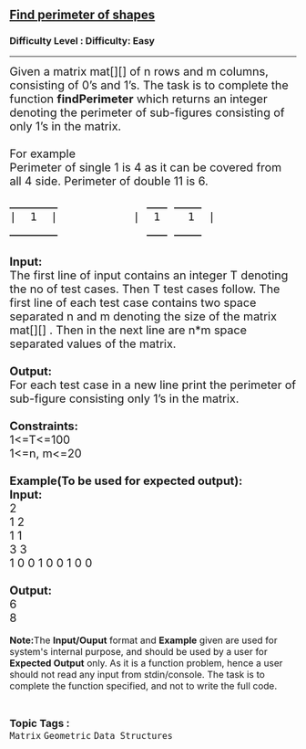 <h2><a href="https://www.geeksforgeeks.org/problems/find-perimeter-of-shapes/1">Find perimeter of shapes</a></h2><h3>Difficulty Level : Difficulty: Easy</h3><hr><div class="problems_problem_content__Xm_eO"><p><span style="font-size:20px">Given a matrix mat[][] of n&nbsp;rows and m&nbsp;columns, consisting of 0’s and 1’s. The task is to complete the function <strong>findPerimeter</strong> which returns an integer denoting the&nbsp;perimeter of sub-figures consisting of only 1’s in the matrix.<br>
<br>
For example<br>
Perimeter of single 1 is 4 as it can be covered from all 4 side. Perimeter of double 11 is 6.</span></p>

<pre><span style="font-size:20px"><u>       </u>             <u>   </u> <u>    </u>
|  1  |           |  1    1  |
<u>       </u>             <u>   </u> <u>    </u></span></pre>

<p><br>
<span style="font-size:20px"><strong>Input:</strong><br>
The first line of input contains an integer T denoting the no of test cases. Then T test cases follow. The first line of each test case contains two space separated n and m denoting the size of the matrix mat[][] . Then in the next line&nbsp;are n*m&nbsp;space separated values of the matrix.<br>
<br>
<strong>Output:</strong><br>
For each test case in a new line print the perimeter of sub-figure consisting only 1’s in the matrix.<br>
<br>
<strong>Constraints:</strong><br>
1&lt;=T&lt;=100<br>
1&lt;=n, m&lt;=20<br>
<br>
<strong>Example(To be used for expected output):<br>
Input:</strong><br>
2<br>
1 2<br>
1 1&nbsp;<br>
3 3<br>
1 0 0 1 0 0 1 0 0<br>
<br>
<strong>Output:</strong><br>
6<br>
8</span><br>
<br>
<span style="font-size:16px"><strong>Note:</strong>The <strong>Input/Ouput</strong> format and <strong>Example</strong> given are used for system's internal purpose, and should be used by a user for <strong>Expected Output</strong> only. As it is a function problem, hence a user should not read any input from stdin/console. The task is to complete the function specified, and not to write the full code.</span></p>
</div><br><p><span style=font-size:18px><strong>Topic Tags : </strong><br><code>Matrix</code>&nbsp;<code>Geometric</code>&nbsp;<code>Data Structures</code>&nbsp;